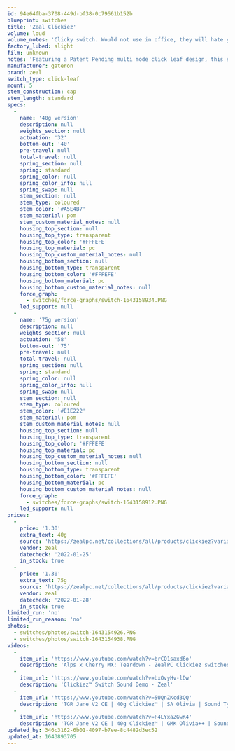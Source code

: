 ```yaml
---
id: 94e64fba-3708-449d-bf38-0c79661b152b
blueprint: switches
title: 'Zeal Clickiez'
volume: loud
volume_notes: 'Clicky switch. Would not use in office, they will hate you.'
factory_lubed: slight
film: unknown
notes: 'Featuring a Patent Pending multi mode click leaf design, this switch can be transformed from Clicky to Ultra High Tactile (think BKE level, but even more extreme) to super smooth Linear switch modes by simply moving the secondary switch leaf within the housing. (this means it is a click leaf, a tactile switch, and a linear switch.)'
manufacturer: gateron
brand: zeal
switch_type: click-leaf
mount: 5
stem_construction: cap
stem_length: standard
specs:
  -
    name: '40g version'
    description: null
    weights_section: null
    actuation: '32'
    bottom-out: '40'
    pre-travel: null
    total-travel: null
    spring_section: null
    spring: standard
    spring_color: null
    spring_color_info: null
    spring_swap: null
    stem_section: null
    stem_type: coloured
    stem_color: '#A5E4B7'
    stem_material: pom
    stem_custom_material_notes: null
    housing_top_section: null
    housing_top_type: transparent
    housing_top_color: '#FFFEFE'
    housing_top_material: pc
    housing_top_custom_material_notes: null
    housing_bottom_section: null
    housing_bottom_type: transparent
    housing_bottom_color: '#FFFEFE'
    housing_bottom_material: pc
    housing_bottom_custom_material_notes: null
    force_graph:
      - switches/force-graphs/switch-1643158934.PNG
    led_support: null
  -
    name: '75g version'
    description: null
    weights_section: null
    actuation: '58'
    bottom-out: '75'
    pre-travel: null
    total-travel: null
    spring_section: null
    spring: standard
    spring_color: null
    spring_color_info: null
    spring_swap: null
    stem_section: null
    stem_type: coloured
    stem_color: '#E1E222'
    stem_material: pom
    stem_custom_material_notes: null
    housing_top_section: null
    housing_top_type: transparent
    housing_top_color: '#FFFEFE'
    housing_top_material: pc
    housing_top_custom_material_notes: null
    housing_bottom_section: null
    housing_bottom_type: transparent
    housing_bottom_color: '#FFFEFE'
    housing_bottom_material: pc
    housing_bottom_custom_material_notes: null
    force_graph:
      - switches/force-graphs/switch-1643158912.PNG
    led_support: null
prices:
  -
    price: '1.30'
    extra_text: 40g
    source: 'https://zealpc.net/collections/all/products/clickiez?variant=39379354026048'
    vendor: zeal
    datecheck: '2022-01-25'
    in_stock: true
  -
    price: '1.30'
    extra_text: 75g
    source: 'https://zealpc.net/collections/all/products/clickiez?variant=39379354058816'
    vendor: zeal
    datecheck: '2022-01-28'
    in_stock: true
limited_run: 'no'
limited_run_reason: 'no'
photos:
  - switches/photos/switch-1643154926.PNG
  - switches/photos/switch-1643154938.PNG
videos:
  -
    item_url: 'https://www.youtube.com/watch?v=brCQ1saxd6o'
    description: 'Alps x Cherry MX: Teardown - ZealPC Clickiez switches! - Chryosan22'
  -
    item_url: 'https://www.youtube.com/watch?v=bxOvyHv-lDw'
    description: 'Clickiez™ Switch Sound Demo - Zeal'
  -
    item_url: 'https://www.youtube.com/watch?v=5UQnZKcd3QQ'
    description: 'TGR Jane V2 CE | 40g Clickiez™ | SA Olivia | Sound Typing Test| [8K ASMR] by Zeal'
  -
    item_url: 'https://www.youtube.com/watch?v=F4LYxaZGwK4'
    description: 'TGR Jane V2 CE | 40g Clickiez™ | GMK Olivia++ | Sound Typing Test| [8K ASMR] by Zeal'
updated_by: 346c3162-6b01-4097-b7ee-8c4482d3ec52
updated_at: 1643893705
---
```

